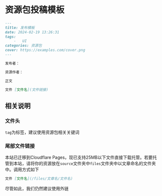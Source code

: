 # 资源包投稿模板

``` markdown
---
title: 发布模板
date: 2024-02-19 13:26:31
tags:
    -   UI
categories: 资源包
cover: https://examples.com/cover.png
---

发布者：

资源作者：

正文

文件 [文件名](文件链接)
```

## 相关说明

### 文件头

`tag`为标签，建议使用资源包相关关键词

### 尾部文件链接

本站已迁移到Cloudflare Pages，现已支持25MB以下文件直接下载托管。若要托管到本站，请将你的资源放在`source`文件夹中`files`文件夹中以文章命名的文件夹中。调用方式如下

``` markdown
文件 [文件名](/files/文章名/文件名)
```

尽管如此，我们仍然建议使用外链